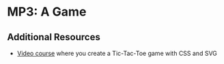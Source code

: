 # MP3: A Game

## Additional Resources

- [Video course](https://egghead.io/courses/tic-tac-toe-with-css-and-svg-be02)
  where you create a Tic-Tac-Toe game with CSS and SVG
